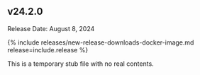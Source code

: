 ## v24.2.0

Release Date: August 8, 2024

{% include releases/new-release-downloads-docker-image.md release=include.release %}

This is a temporary stub file with no real contents.
